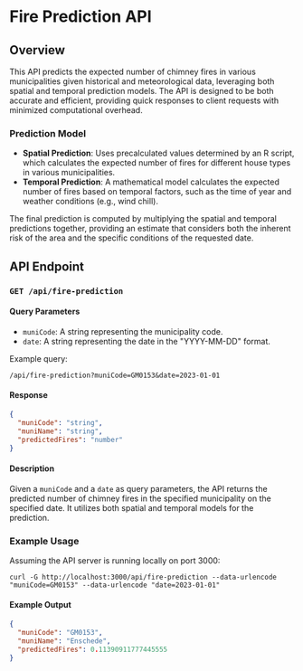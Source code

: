 # Fire Prediction API

## Overview

This API predicts the expected number of chimney fires in various municipalities given historical and meteorological data, leveraging both spatial and temporal prediction models. The API is designed to be both accurate and efficient, providing quick responses to client requests with minimized computational overhead.

### Prediction Model

- **Spatial Prediction**: Uses precalculated values determined by an R script, which calculates the expected number of fires for different house types in various municipalities.
- **Temporal Prediction**: A mathematical model calculates the expected number of fires based on temporal factors, such as the time of year and weather conditions (e.g., wind chill).

The final prediction is computed by multiplying the spatial and temporal predictions together, providing an estimate that considers both the inherent risk of the area and the specific conditions of the requested date.

## API Endpoint

### `GET /api/fire-prediction`

#### Query Parameters

- `muniCode`: A string representing the municipality code.
- `date`: A string representing the date in the "YYYY-MM-DD" format.

Example query:

```
/api/fire-prediction?muniCode=GM0153&date=2023-01-01
```

#### Response

```json
{
  "muniCode": "string",
  "muniName": "string",
  "predictedFires": "number"
}
```

#### Description

Given a `muniCode` and a `date` as query parameters, the API returns the predicted number of chimney fires in the specified municipality on the specified date. It utilizes both spatial and temporal models for the prediction.

### Example Usage

Assuming the API server is running locally on port 3000:

```plaintext
curl -G http://localhost:3000/api/fire-prediction --data-urlencode "muniCode=GM0153" --data-urlencode "date=2023-01-01"
```

#### Example Output

```json
{
  "muniCode": "GM0153",
  "muniName": "Enschede",
  "predictedFires": 0.11390911777445555
}
```
